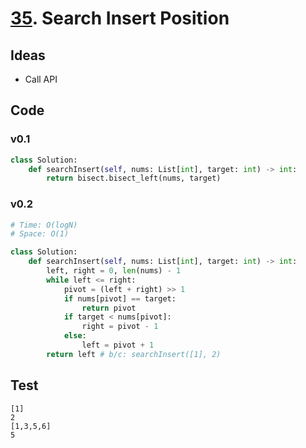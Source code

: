 # [35](https://leetcode.com/problems/search-insert-position/). Search Insert Position



## Ideas

* Call API 


## Code 

### v0.1 

``` python
class Solution:
    def searchInsert(self, nums: List[int], target: int) -> int:
        return bisect.bisect_left(nums, target)
```

### v0.2

``` python
# Time: O(logN)
# Space: O(1)

class Solution:
    def searchInsert(self, nums: List[int], target: int) -> int:
        left, right = 0, len(nums) - 1
        while left <= right:
            pivot = (left + right) >> 1
            if nums[pivot] == target:
                return pivot
            if target < nums[pivot]:
                right = pivot - 1
            else: 
                left = pivot + 1
        return left # b/c: searchInsert([1], 2)
```

## Test 

```
[1]
2
[1,3,5,6]
5
```